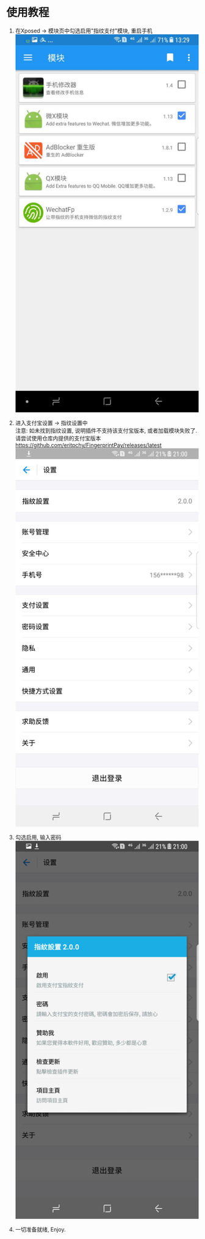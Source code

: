 # 使用教程

1. 在Xposed -> 模块页中勾选启用"指纹支付"模块, 重启手机\
![1](./1.jpg)

2. 进入支付宝设置 -> 指纹设置中\
    注意: 如未找到指纹设置, 说明插件不支持该支付宝版本, 或者加载模块失败了. 请尝试使用仓库内提供的支付宝版本
    https://github.com/eritpchy/FingerprintPay/releases/latest
![2](./2.png)

3. 勾选启用, 输入密码\
![3](./3.png)

4. 一切准备就绪, Enjoy.
